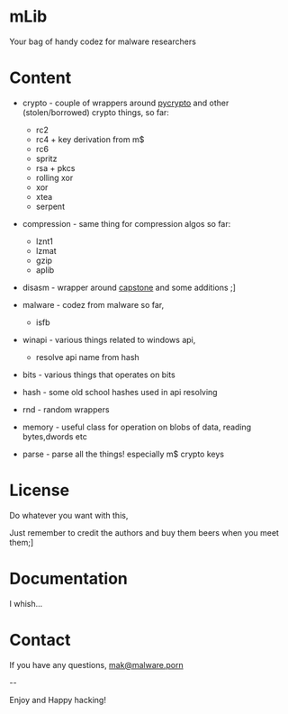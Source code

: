 # mLib

Your bag of handy codez for malware researchers

# Content

 - crypto - couple of wrappers around [pycrypto](https://github.com/dlitz/pycrypto) and other (stolen/borrowed) crypto things, so far:
 
 	- rc2
    - rc4 + key derivation from m$
	- rc6
	- spritz 
    - rsa + pkcs
    - rolling xor
	- xor 
	- xtea 
	- serpent
	
	
 - compression - same thing for compression algos so far:
   
    - lznt1
	- lzmat
	- gzip
	- aplib
	
 - disasm - wrapper around [capstone](https://github.com/aquynh/capstone) and some additions ;]
 - malware - codez from malware so far,
   
    - isfb 
	
 - winapi - various things related to windows api,
 
    - resolve api name from hash
	
	
 - bits - various things that operates on bits
 - hash - some old school hashes used in api resolving
 - rnd  - random wrappers
 - memory - useful class for operation on blobs of data, reading bytes,dwords etc
 - parse - parse all the things! especially m$ crypto keys
 
 
# License

Do whatever you want with this,

Just remember to credit the authors and buy them beers when you meet them;]

# Documentation

I whish...

# Contact

If you have any questions, mak@malware.porn

--

Enjoy and Happy hacking!
